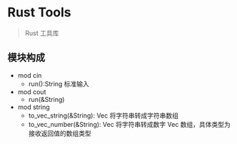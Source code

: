 # Rust Tools

> Rust 工具库

## 模块构成

- mod cin
  - run():String 标准输入
- mod cout
  - run(&String)
- mod string
  - to_vec_string(&String): Vec<String> 将字符串转成字符串数组
  - to_vec_number(&String): Vec<T> 将字符串转成数字 Vec 数组，具体类型为接收返回值的数组类型
